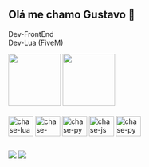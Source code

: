 ## Olá me chamo Gustavo 👋 

Dev-FrontEnd <br>
Dev-Lua (FiveM)
<div style="display:inline_block">
<img height="105em" width="auto" src="https://github-readme-stats.vercel.app/api?username=chaseg-dev&show_icons=true&theme=tokyonight"/>
<img height="105em" width="auto" src="https://github-readme-stats.vercel.app/api/top-langs/?username=chaseg-dev&theme=tokyonight"/>
</div>
<div style="display:inline_block"><br>
<img align="center" alt="chase-lua" height="40" width="50" src="https://cdn.jsdelivr.net/gh/devicons/devicon@latest/icons/lua/lua-original.svg" />
<img align="center" alt="chase-html" height="40" width="50" src="https://cdn.jsdelivr.net/gh/devicons/devicon@latest/icons/html5/html5-original.svg" />
<img align="center" alt="chase-py" height="40" width="50" src="https://cdn.jsdelivr.net/gh/devicons/devicon@latest/icons/css3/css3-original.svg" />
<img align="center" alt="chase-js" height="40" width="50" src="https://cdn.jsdelivr.net/gh/devicons/devicon@latest/icons/javascript/javascript-original.svg" />
<img align="center" alt="chase-py" height="40" width="50" src="https://cdn.jsdelivr.net/gh/devicons/devicon@latest/icons/python/python-original.svg" />
</div>

##
<div>
<a href="#" target="_blank"><img src="https://img.shields.io/badge/Discord-7289DA?style=for-the-badge&logo=discord&logoColor=white"/></a>
<a href="#" target="_blank"><img src="https://img.shields.io/badge/WhatsApp-25D366?style=for-the-badge&logo=whatsapp&logoColor=white"/></a>
</div>

##
